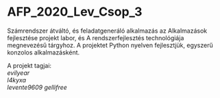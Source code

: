 # AFP_2020_Lev_Csop_3

Számrendszer átváltó, és feladatgeneráló alkalmazás az Alkalmazások fejlesztése projekt labor, és A rendszerfejlesztés technológiája megnevezésű tárgyhoz. A projektet Python nyelven fejlesztjük, egyszerű konzolos alkalmazásként.

A projekt tagjai: \
*evilyear* \
*l4kyxa* \
*levente9609*
*gellifree*
